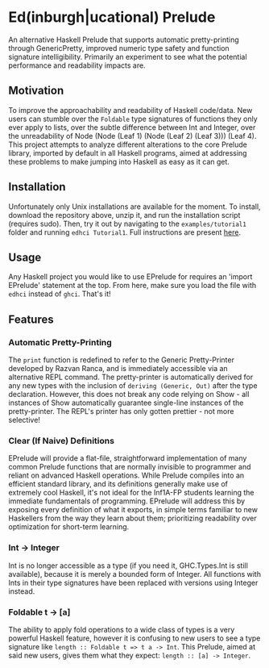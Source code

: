 # Ed(inburgh|ucational) Prelude
An alternative Haskell Prelude that supports automatic pretty-printing through GenericPretty, improved numeric type safety and function signature intelligibility.
Primarily an experiment to see what the potential performance and readability impacts are.

## Motivation
To improve the approachability and readability of Haskell code/data. New users can stumble over the `Foldable` type signatures of functions they only ever apply to lists, over the subtle difference between Int and Integer, over the unreadability of Node (Node (Leaf 1) (Node (Leaf 2) (Leaf 3))) (Leaf 4). This project attempts to analyze different alterations to the core Prelude library, imported by default in all Haskell programs, aimed at addressing these problems to make jumping into Haskell as easy as it can get.

## Installation
Unfortunately only Unix installations are available for the moment. To install, download the repository above, unzip it, and run the installation script (requires sudo). Then, try it out by navigating to the `examples/tutorial1` folder and running `edhci Tutorial1`. Full instructions are present [here](https://matthewmarmalade.github.io/e-prelude-pages/).

## Usage
Any Haskell project you would like to use EPrelude for requires an 'import EPrelude' statement at the top. From here, make sure you load the file with `edhci` instead of `ghci`. That's it!

## Features
### Automatic Pretty-Printing
The `print` function is redefined to refer to the Generic Pretty-Printer developed by Razvan Ranca, and is immediately accessible via an alternative REPL command. The pretty-printer is automatically derived for any new types with the inclusion of `deriving (Generic, Out)` after the type declaration. However, this does not break any code relying on Show - all instances of Show automatically guarantee single-line instances of the pretty-printer. The REPL's printer has only gotten prettier - not more selective!

### Clear (If Naive) Definitions
EPrelude will provide a flat-file, straightforward implementation of many common Prelude functions that are normally invisible to programmer and reliant on advanced Haskell operations. While Prelude compiles into an efficient standard library, and its definitions generally make use of extremely cool Haskell, it's not ideal for the Inf1A-FP students learning the immediate fundamentals of programming. EPrelude will address this by exposing every definition of what it exports, in simple terms familiar to new Haskellers from the way they learn about them; prioritizing readability over optimization for short-term learning.

### Int -> Integer
Int is no longer accessible as a type (if you need it, GHC.Types.Int is still available), because it is merely a bounded form of Integer. All functions with Ints in their type signatures have been replaced with versions using Integer instead.

### Foldable t -> [a]
The ability to apply fold operations to a wide class of types is a very powerful Haskell feature, however it is confusing to new users to see a type signature like `length :: Foldable t => t a -> Int`. This Prelude, aimed at said new users, gives them what they expect: `length :: [a] -> Integer`.

